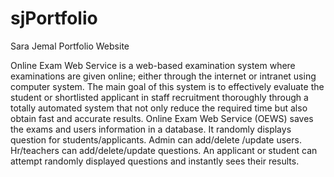 # sjPortfolio
Sara Jemal Portfolio Website


Online Exam Web Service is a web-based examination system where examinations are given online; either through the internet or intranet using computer system. The main goal of this system is to effectively evaluate the student or shortlisted applicant in staff recruitment thoroughly through a totally automated system that not only reduce the required time but also obtain fast and accurate results.
Online Exam Web Service (OEWS) saves the exams and users information in a database. It randomly displays question for students/applicants. Admin can add/delete /update users.  Hr/teachers can add/delete/update questions. An applicant or student can attempt randomly displayed questions and instantly sees their results. 